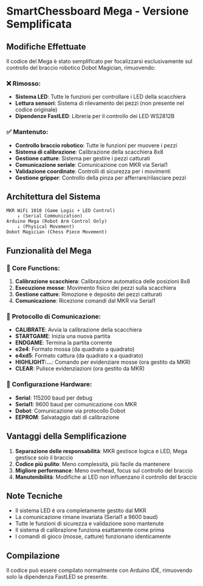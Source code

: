# SmartChessboard Mega - Versione Semplificata

## Modifiche Effettuate

Il codice del Mega è stato semplificato per focalizzarsi esclusivamente sul controllo del braccio robotico Dobot Magician, rimuovendo:

### ❌ **Rimosso:**
- **Sistema LED**: Tutte le funzioni per controllare i LED della scacchiera
- **Lettura sensori**: Sistema di rilevamento dei pezzi (non presente nel codice originale)
- **Dipendenze FastLED**: Libreria per il controllo dei LED WS2812B

### ✅ **Mantenuto:**
- **Controllo braccio robotico**: Tutte le funzioni per muovere i pezzi
- **Sistema di calibrazione**: Calibrazione della scacchiera 8x8
- **Gestione catture**: Sistema per gestire i pezzi catturati
- **Comunicazione seriale**: Comunicazione con MKR via Serial1
- **Validazione coordinate**: Controlli di sicurezza per i movimenti
- **Gestione gripper**: Controllo della pinza per afferrare/rilasciare pezzi

## Architettura del Sistema

```
MKR WiFi 1010 (Game Logic + LED Control)
    ↓ (Serial Communication)
Arduino Mega (Robot Arm Control Only)
    ↓ (Physical Movement)
Dobot Magician (Chess Piece Movement)
```

## Funzionalità del Mega

### 🎯 **Core Functions:**
1. **Calibrazione scacchiera**: Calibrazione automatica delle posizioni 8x8
2. **Esecuzione mosse**: Movimento fisico dei pezzi sulla scacchiera
3. **Gestione catture**: Rimozione e deposito dei pezzi catturati
4. **Comunicazione**: Ricezione comandi dal MKR via Serial1

### 📡 **Protocollo di Comunicazione:**
- **CALIBRATE**: Avvia la calibrazione della scacchiera
- **STARTGAME**: Inizia una nuova partita
- **ENDGAME**: Termina la partita corrente
- **e2e4**: Formato mossa (da quadrato a quadrato)
- **e4xd5**: Formato cattura (da quadrato x a quadrato)
- **HIGHLIGHT:...**: Comando per evidenziare mosse (ora gestito da MKR)
- **CLEAR**: Pulisce evidenziazioni (ora gestito da MKR)

### 🔧 **Configurazione Hardware:**
- **Serial**: 115200 baud per debug
- **Serial1**: 9600 baud per comunicazione con MKR
- **Dobot**: Comunicazione via protocollo Dobot
- **EEPROM**: Salvataggio dati di calibrazione

## Vantaggi della Semplificazione

1. **Separazione delle responsabilità**: MKR gestisce logica e LED, Mega gestisce solo il braccio
2. **Codice più pulito**: Meno complessità, più facile da mantenere
3. **Migliore performance**: Meno overhead, focus sul controllo del braccio
4. **Manutenibilità**: Modifiche ai LED non influenzano il controllo del braccio

## Note Tecniche

- Il sistema LED è ora completamente gestito dal MKR
- La comunicazione rimane invariata (Serial1 a 9600 baud)
- Tutte le funzioni di sicurezza e validazione sono mantenute
- Il sistema di calibrazione funziona esattamente come prima
- I comandi di gioco (mosse, catture) funzionano identicamente

## Compilazione

Il codice può essere compilato normalmente con Arduino IDE, rimuovendo solo la dipendenza FastLED se presente.
